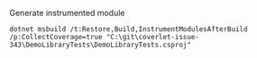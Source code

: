 Generate instrumented module  
```
dotnet msbuild /t:Restore,Build,InstrumentModulesAfterBuild /p:CollectCoverage=true "C:\git\coverlet-issue-343\DemoLibraryTests\DemoLibraryTests.csproj"
```
